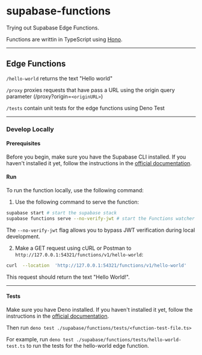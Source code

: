 # supabase-functions

Trying out Supabase Edge Functions.

Functions are writtin in TypeScript using [Hono](https://github.com/honojs/hono).

---

## Edge Functions

`/hello-world` returns the text "Hello world"

`/proxy` proxies requests that have pass a URL using the origin query parameter (/proxy?origin=`<originURL>`)

`/tests` contain unit tests for the edge functions using Deno Test

---

### Develop Locally

#### Prerequisites

Before you begin, make sure you have the Supabase CLI installed. If you haven't installed it yet, follow the instructions in the [official documentation](https://supabase.com/docs/guides/cli/getting-started).

#### Run

To run the function locally, use the following command:

1. Use the following command to serve the function:

```bash
supabase start # start the supabase stack
supabase functions serve --no-verify-jwt # start the Functions watcher
```

The `--no-verify-jwt` flag allows you to bypass JWT verification during local development.

2. Make a GET request using cURL or Postman to `http://127.0.0.1:54321/functions/v1/hello-world`:

```bash
curl  --location  'http://127.0.0.1:54321/functions/v1/hello-world'
```

This request should return the text "Hello World!".

---

#### Tests

Make sure you have Deno installed. If you haven't installed it yet, follow the instructions in the [official documentation](https://docs.deno.com/runtime/getting_started/installation/).

Then run `deno test ./supabase/functions/tests/<function-test-file.ts>`

For example, run `deno test ./supabase/functions/tests/hello-world-test.ts` to run the tests for the hello-world edge function.
